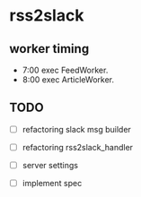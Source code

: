 # rss2slack

## worker timing

- 7:00 exec FeedWorker.
- 8:00 exec ArticleWorker.

## TODO

- [ ] refactoring slack msg builder
- [ ] refactoring rss2slack_handler
- [ ] server settings
- [ ] implement spec

